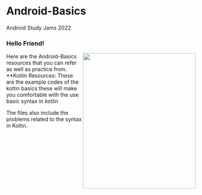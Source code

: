 # Android-Basics
Android Study Jams 2022

### Hello Friend!

<img align="right" width="300" height="360" src = "https://octodex.github.com/droidtocat/">

Here are the Android-Basics resources that you can refer as well as practice from.
**Kotlin Resources: 
These are the example codes of the koltin basics these will make you comfortable with the use basic syntax in kotlin 

The files also include the problems related to the syntax in Koltin.
